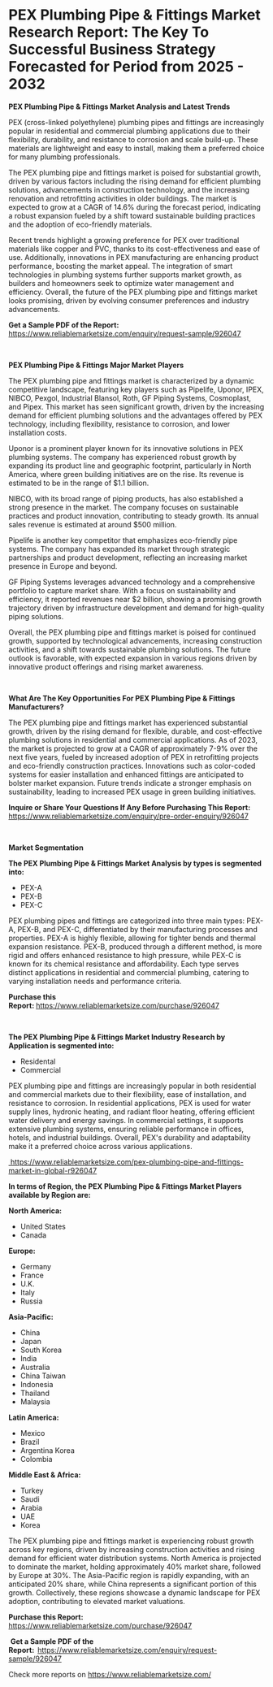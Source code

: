 <p><h1>PEX Plumbing Pipe & Fittings Market Research Report: The Key To Successful Business Strategy Forecasted for Period from 2025 - 2032</h1></p><p><strong>PEX Plumbing Pipe & Fittings Market Analysis and Latest Trends</strong></p>
<p><p>PEX (cross-linked polyethylene) plumbing pipes and fittings are increasingly popular in residential and commercial plumbing applications due to their flexibility, durability, and resistance to corrosion and scale build-up. These materials are lightweight and easy to install, making them a preferred choice for many plumbing professionals.</p><p>The PEX plumbing pipe and fittings market is poised for substantial growth, driven by various factors including the rising demand for efficient plumbing solutions, advancements in construction technology, and the increasing renovation and retrofitting activities in older buildings. The market is expected to grow at a CAGR of 14.6% during the forecast period, indicating a robust expansion fueled by a shift toward sustainable building practices and the adoption of eco-friendly materials.</p><p>Recent trends highlight a growing preference for PEX over traditional materials like copper and PVC, thanks to its cost-effectiveness and ease of use. Additionally, innovations in PEX manufacturing are enhancing product performance, boosting the market appeal. The integration of smart technologies in plumbing systems further supports market growth, as builders and homeowners seek to optimize water management and efficiency. Overall, the future of the PEX plumbing pipe and fittings market looks promising, driven by evolving consumer preferences and industry advancements.</p></p>
<p><strong>Get a Sample PDF of the Report:&nbsp;</strong> <a href="https://www.reliablemarketsize.com/enquiry/request-sample/926047?utm_campaign=3165&utm_medium=2&utm_source=Github&utm_content=ia&utm_term=24032025&utm_id=pex-plumbing-pipe-fittings">https://www.reliablemarketsize.com/enquiry/request-sample/926047</a></p>
<p>&nbsp;</p>
<p><strong>PEX Plumbing Pipe & Fittings Major Market Players</strong></p>
<p><p>The PEX plumbing pipe and fittings market is characterized by a dynamic competitive landscape, featuring key players such as Pipelife, Uponor, IPEX, NIBCO, Pexgol, Industrial Blansol, Roth, GF Piping Systems, Cosmoplast, and Pipex. This market has seen significant growth, driven by the increasing demand for efficient plumbing solutions and the advantages offered by PEX technology, including flexibility, resistance to corrosion, and lower installation costs.</p><p>Uponor is a prominent player known for its innovative solutions in PEX plumbing systems. The company has experienced robust growth by expanding its product line and geographic footprint, particularly in North America, where green building initiatives are on the rise. Its revenue is estimated to be in the range of $1.1 billion.</p><p>NIBCO, with its broad range of piping products, has also established a strong presence in the market. The company focuses on sustainable practices and product innovation, contributing to steady growth. Its annual sales revenue is estimated at around $500 million.</p><p>Pipelife is another key competitor that emphasizes eco-friendly pipe systems. The company has expanded its market through strategic partnerships and product development, reflecting an increasing market presence in Europe and beyond.</p><p>GF Piping Systems leverages advanced technology and a comprehensive portfolio to capture market share. With a focus on sustainability and efficiency, it reported revenues near $2 billion, showing a promising growth trajectory driven by infrastructure development and demand for high-quality piping solutions.</p><p>Overall, the PEX plumbing pipe and fittings market is poised for continued growth, supported by technological advancements, increasing construction activities, and a shift towards sustainable plumbing solutions. The future outlook is favorable, with expected expansion in various regions driven by innovative product offerings and rising market awareness.</p></p>
<p>&nbsp;</p>
<p><strong>What Are The Key Opportunities For PEX Plumbing Pipe & Fittings Manufacturers?</strong></p>
<p><p>The PEX plumbing pipe and fittings market has experienced substantial growth, driven by the rising demand for flexible, durable, and cost-effective plumbing solutions in residential and commercial applications. As of 2023, the market is projected to grow at a CAGR of approximately 7-9% over the next five years, fueled by increased adoption of PEX in retrofitting projects and eco-friendly construction practices. Innovations such as color-coded systems for easier installation and enhanced fittings are anticipated to bolster market expansion. Future trends indicate a stronger emphasis on sustainability, leading to increased PEX usage in green building initiatives.</p></p>
<p><strong>Inquire or Share Your Questions If Any Before Purchasing This Report:</strong> <a href="https://www.reliablemarketsize.com/enquiry/pre-order-enquiry/926047?utm_campaign=3165&utm_medium=2&utm_source=Github&utm_content=ia&utm_term=24032025&utm_id=pex-plumbing-pipe-fittings">https://www.reliablemarketsize.com/enquiry/pre-order-enquiry/926047</a></p>
<p>&nbsp;</p>
<p><strong>Market Segmentation</strong></p>
<p><strong>The PEX Plumbing Pipe & Fittings Market Analysis by types is segmented into:</strong></p>
<p><ul><li>PEX-A</li><li>PEX-B</li><li>PEX-C</li></ul></p>
<p><p>PEX plumbing pipes and fittings are categorized into three main types: PEX-A, PEX-B, and PEX-C, differentiated by their manufacturing processes and properties. PEX-A is highly flexible, allowing for tighter bends and thermal expansion resistance. PEX-B, produced through a different method, is more rigid and offers enhanced resistance to high pressure, while PEX-C is known for its chemical resistance and affordability. Each type serves distinct applications in residential and commercial plumbing, catering to varying installation needs and performance criteria.</p></p>
<p><strong>Purchase this Report:&nbsp;</strong><a href="https://www.reliablemarketsize.com/purchase/926047?utm_campaign=3165&utm_medium=2&utm_source=Github&utm_content=ia&utm_term=24032025&utm_id=pex-plumbing-pipe-fittings">https://www.reliablemarketsize.com/purchase/926047</a></p>
<p>&nbsp;</p>
<p><strong>The PEX Plumbing Pipe & Fittings Market Industry Research by Application is segmented into:</strong></p>
<p><ul><li>Residental</li><li>Commercial</li></ul></p>
<p><p>PEX plumbing pipe and fittings are increasingly popular in both residential and commercial markets due to their flexibility, ease of installation, and resistance to corrosion. In residential applications, PEX is used for water supply lines, hydronic heating, and radiant floor heating, offering efficient water delivery and energy savings. In commercial settings, it supports extensive plumbing systems, ensuring reliable performance in offices, hotels, and industrial buildings. Overall, PEX's durability and adaptability make it a preferred choice across various applications.</p></p>
<p><a href="https://www.reliablemarketsize.com/pex-plumbing-pipe-and-fittings-market-in-global-r926047?utm_campaign=3165&utm_medium=2&utm_source=Github&utm_content=ia&utm_term=24032025&utm_id=pex-plumbing-pipe-fittings">&nbsp;https://www.reliablemarketsize.com/pex-plumbing-pipe-and-fittings-market-in-global-r926047</a></p>
<p><strong>In terms of Region, the PEX Plumbing Pipe & Fittings Market Players available by Region are:</strong></p>
<p>
    <p> <strong> North America: </strong>
        <ul>
            <li>United States</li>
            <li>Canada</li>
        </ul>
        </p> 
    <p> <strong> Europe: </strong>
        <ul>
            <li>Germany</li>
            <li>France</li>
            <li>U.K.</li>
            <li>Italy</li>
            <li>Russia</li>
        </ul>
        </p> 
    <p> <strong> Asia-Pacific: </strong>
        <ul>
            <li>China</li>
            <li>Japan</li>
            <li>South Korea</li>
            <li>India</li>
            <li>Australia</li>
            <li>China Taiwan</li>
            <li>Indonesia</li>
            <li>Thailand</li>
            <li>Malaysia</li>
        </ul>
        </p> 
    <p> <strong> Latin America: </strong>
        <ul>
            <li>Mexico</li>
            <li>Brazil</li>
            <li>Argentina Korea</li>
            <li>Colombia</li>
        </ul>
        </p> 
    <p> <strong> Middle East & Africa: </strong>
        <ul>
            <li>Turkey</li>
            <li>Saudi</li>
            <li>Arabia</li>
            <li>UAE</li>
            <li>Korea</li>
        </ul>
    </p>
    </p>
<p><p>The PEX plumbing pipe and fittings market is experiencing robust growth across key regions, driven by increasing construction activities and rising demand for efficient water distribution systems. North America is projected to dominate the market, holding approximately 40% market share, followed by Europe at 30%. The Asia-Pacific region is rapidly expanding, with an anticipated 20% share, while China represents a significant portion of this growth. Collectively, these regions showcase a dynamic landscape for PEX adoption, contributing to elevated market valuations.</p></p>
<p><strong>Purchase this Report: </strong><a href="https://www.reliablemarketsize.com/purchase/926047?utm_campaign=3165&utm_medium=2&utm_source=Github&utm_content=ia&utm_term=24032025&utm_id=pex-plumbing-pipe-fittings">https://www.reliablemarketsize.com/purchase/926047</a></p>
<p>&nbsp;<strong>Get a Sample PDF of the Report:&nbsp;&nbsp;</strong><a href="https://www.reliablemarketsize.com/enquiry/request-sample/926047?utm_campaign=3165&utm_medium=2&utm_source=Github&utm_content=ia&utm_term=24032025&utm_id=pex-plumbing-pipe-fittings">https://www.reliablemarketsize.com/enquiry/request-sample/926047</a></p>
<p><strong></strong></p>
<p>Check more reports on <a href="https://www.reliablemarketsize.com/?utm_campaign=3165&utm_medium=2&utm_source=Github&utm_content=ia&utm_term=24032025&utm_id=pex-plumbing-pipe-fittings">https://www.reliablemarketsize.com/</a></p>